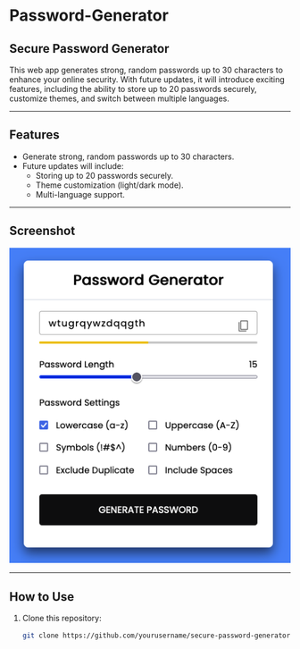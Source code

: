 # Password-Generator

## Secure Password Generator  

This web app generates strong, random passwords up to 30 characters to enhance your online security. 
With future updates, it will introduce exciting features, including the ability to store up to 20 passwords securely, 
customize themes, and switch between multiple languages.  

---

## Features  
- Generate strong, random passwords up to 30 characters.  
- Future updates will include:  
  - Storing up to 20 passwords securely.  
  - Theme customization (light/dark mode).  
  - Multi-language support.  

---

## Screenshot  
![Secure Password Generator v1](./Pg_v1.png)  

---

## How to Use  
1. Clone this repository:  
   ```bash  
   git clone https://github.com/yourusername/secure-password-generator.git  
